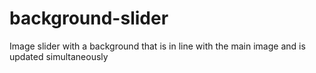 # background-slider
Image slider with a background that is in line with the main image and is updated simultaneously 
